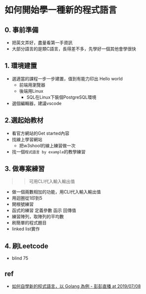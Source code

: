 # 如何開始學一種新的程式語言

## 0. 事前準備
* 把英文弄好，盡量看第一手資訊
* 大部分語言的是類C語言，長得差不多，先學好一個其他會學很快

## 1. 環境建置
* 選適當的課程一步一步建置，值到有能力印出 Hello world
    * 前端用瀏覽器
    * 後端用Linux
        * SQL在Linux下裝個PostgreSQL環境
* 選個編輯器，建議vscode

## 2.選起始教材
* 看官方網站的Get started內容
* 找線上學習網站
  * 把w3shool的線上練習做一次
* 找一個`程式語言 by example`的教學練習

## 3. 做專案練習
>> 可用CLI代入輸入輸出值
* 做一個兩數相加的功能，用CLI代入輸入輸出值
* 用迴圈從1印到5
* 開根號練習
* 函式的練習 定義參數 函示 回傳值
* 練習陣列，取陣列的平均數
* 刷簡單的程式題目
* linked list實作

## 4. 刷Leetcode
* blind 75

## ref
* [如何自學新的程式語言，以 Golang 為例 - 彭彭直播 at 2019/07/08](https://www.youtube.com/watch?v=jZhcpzhjix8)